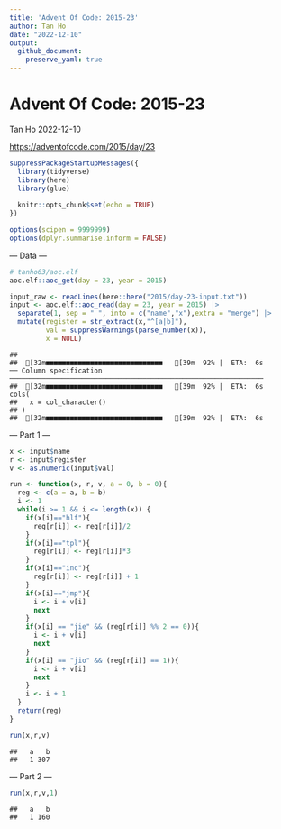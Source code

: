 ```yaml
---
title: 'Advent Of Code: 2015-23'
author: Tan Ho
date: "2022-12-10"
output:
  github_document:
    preserve_yaml: true
---
```


Advent Of Code: 2015-23
================
Tan Ho
2022-12-10

<https://adventofcode.com/2015/day/23>

``` r
suppressPackageStartupMessages({
  library(tidyverse)
  library(here)
  library(glue)
  
  knitr::opts_chunk$set(echo = TRUE)
})

options(scipen = 9999999)
options(dplyr.summarise.inform = FALSE)
```

— Data —

``` r
# tanho63/aoc.elf
aoc.elf::aoc_get(day = 23, year = 2015)
```

``` r
input_raw <- readLines(here::here("2015/day-23-input.txt"))
input <- aoc.elf::aoc_read(day = 23, year = 2015) |> 
  separate(1, sep = " ", into = c("name","x"),extra = "merge") |> 
  mutate(register = str_extract(x,"^[a|b]"),
         val = suppressWarnings(parse_number(x)),
         x = NULL)
```

    ##                                                    
    ##  [32m■■■■■■■■■■■■■■■■■■■■■■■■■■■■■   [39m  92% |  ETA:  6s                                                   ── Column specification ───────────────────────────────────────────────────────────────
    ##  [32m■■■■■■■■■■■■■■■■■■■■■■■■■■■■■   [39m  92% |  ETA:  6s                                                   cols(
    ##   x = col_character()
    ## )
    ##  [32m■■■■■■■■■■■■■■■■■■■■■■■■■■■■■   [39m  92% |  ETA:  6s

— Part 1 —

``` r
x <- input$name
r <- input$register
v <- as.numeric(input$val)

run <- function(x, r, v, a = 0, b = 0){
  reg <- c(a = a, b = b)
  i <- 1
  while(i >= 1 && i <= length(x)) {
    if(x[i]=="hlf"){
      reg[r[i]] <- reg[r[i]]/2
    }
    if(x[i]=="tpl"){
      reg[r[i]] <- reg[r[i]]*3
    }
    if(x[i]=="inc"){
      reg[r[i]] <- reg[r[i]] + 1
    }
    if(x[i]=="jmp"){
      i <- i + v[i]
      next
    }
    if(x[i] == "jie" && (reg[r[i]] %% 2 == 0)){
      i <- i + v[i]
      next
    }
    if(x[i] == "jio" && (reg[r[i]] == 1)){
      i <- i + v[i]
      next
    }
    i <- i + 1
  }
  return(reg)
}

run(x,r,v)
```

    ##   a   b 
    ##   1 307

— Part 2 —

``` r
run(x,r,v,1)
```

    ##   a   b 
    ##   1 160
